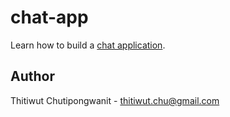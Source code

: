 # chat-app

Learn how to build a [chat application](https://github.com/florinpop17/app-ideas/blob/master/Projects/3-Advanced/Chat-App.md).

## Author

Thitiwut Chutipongwanit - thitiwut.chu@gmail.com

